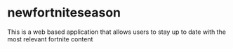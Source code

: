 # newfortniteseason
This is a web based application that allows users to stay up to date with the most relevant fortnite content
